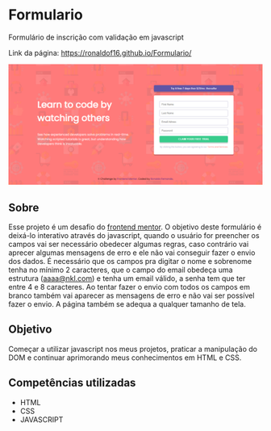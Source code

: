 # Formulario
Formulário de inscrição com validação em javascript

Link da página: <https://ronaldof16.github.io/Formulario/>

![design do projeto](images/design-formulario.png)

## Sobre

Esse projeto é um desafio do [frontend mentor](). O objetivo deste formulário é deixá-lo interativo através do javascript, quando o usuário
for preencher os campos vai ser necessário obedecer algumas regras, caso contrário vai aprecer algumas mensagens de erro e ele não vai conseguir
fazer o envio dos dados. É necessário que os campos pra digitar o nome e sobrenome tenha no mínimo 2 caracteres, que o campo do email obedeça uma 
estrutura (aaaa@nkl.com) e tenha um email válido, a senha tem que ter entre 4 e 8 caracteres. Ao tentar fazer o envio com todos os campos em branco 
também vai aparecer as mensagens de erro e não vai ser possível fazer o envio. A página também se adequa a qualquer tamanho de tela.

## Objetivo

Começar a utilizar javascript nos meus projetos, praticar a manipulação do DOM e continuar aprimorando meus conhecimentos em HTML e CSS.

## Competências utilizadas

* HTML
* CSS
* JAVASCRIPT
